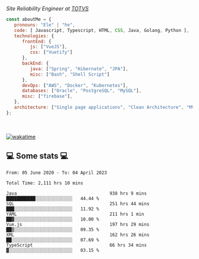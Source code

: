 <p><em>Site Reliability Engineer at <a href="https://www.totvs.com/">TOTVS</a></br>
</em></p>


```javascript
const aboutMe = {
   pronouns: "Ele" | "he",
   code: [ Javascript, Typescript, HTML, CSS, Java, Golang, Python ],
   technologies: {
      frontEnd: {
         js: ["VueJS"],
         css: ["Vuetify"]
      },
      backEnd: {
         java: ["Spring", "Hibernate", "JPA"],
         misc: ["Bash", "Shell Script"]
      },
      devOps: ["AWS", "Docker", "Kubernetes"],
      databases: ["Oracle", "PostgreSQL", "MySQL"],
      misc: ["firebase"],
   },
   architecture: ["Single page applications", "Clean Architecture", "MVC", "Microservices"],
};
```
</br></br>
[![wakatime](https://wakatime.com/badge/user/a3a8ed06-d304-4d6b-bc86-4adc418cdea7.svg)](https://wakatime.com/@a3a8ed06-d304-4d6b-bc86-4adc418cdea7)
<h2>💻 Some stats 💻</h2>

<!--START_SECTION:waka-->

```text
From: 05 June 2020 - To: 04 April 2023

Total Time: 2,111 hrs 10 mins

Java                                   938 hrs 9 mins  ███████████░░░░░░░░░░░░░░   44.44 %
SQL                                    251 hrs 44 mins ███░░░░░░░░░░░░░░░░░░░░░░   11.92 %
YAML                                   211 hrs 1 min   ██▓░░░░░░░░░░░░░░░░░░░░░░   10.00 %
Vue.js                                 197 hrs 29 mins ██▒░░░░░░░░░░░░░░░░░░░░░░   09.35 %
XML                                    162 hrs 26 mins ██░░░░░░░░░░░░░░░░░░░░░░░   07.69 %
TypeScript                             66 hrs 34 mins  ▓░░░░░░░░░░░░░░░░░░░░░░░░   03.15 %
```

<!--END_SECTION:waka-->

